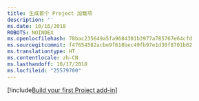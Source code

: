 ```yaml
---
title: 生成首个 Project 加载项
description: ''
ms.date: 10/16/2018
ROBOTS: NOINDEX
ms.openlocfilehash: 78bac235649a5fa9684301b3977a785767e64cfd
ms.sourcegitcommit: f47654582acbe9f618bec49fb97e1d30f8701b62
ms.translationtype: HT
ms.contentlocale: zh-CN
ms.lasthandoff: 10/17/2018
ms.locfileid: "25579700"
---
```

[!include[Build your first Project add-in](../includes/file-get-started-project.md)]